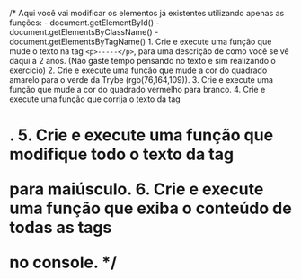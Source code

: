 /*
        Aqui você vai modificar os elementos já existentes utilizando apenas as funções:
        - document.getElementById()
        - document.getElementsByClassName()
        - document.getElementsByTagName()
        1. Crie e execute uma função que mude o texto na tag `<p>-----</p>`, para uma descrição de como você se vê daqui a 2 anos. (Não gaste tempo pensando no texto e sim realizando o exercício)
        2. Crie e execute uma função que mude a cor do quadrado amarelo para o verde da Trybe (rgb(76,164,109)).
        3. Crie e execute uma função que mude a cor do quadrado vermelho para branco.
        4. Crie e execute uma função que corrija o texto da tag <h1>.
        5. Crie e execute uma função que modifique todo o texto da tag <p> para maiúsculo.
        6. Crie e execute uma função que exiba o conteúdo de todas as tags <p> no console.
    */